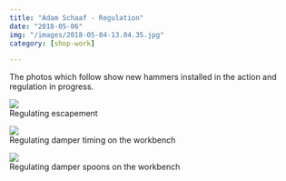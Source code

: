 ```yaml
---
title: "Adam Schaaf - Regulation"
date: "2018-05-06"
img: "/images/2018-05-04-13.04.35.jpg"
category: [shop-work]

---
```


The photos which follow show new hammers installed in the action and regulation in progress.

![](/images/2018-05-04-13.04.35-1024x768.jpg) <BR/>Regulating escapement

![](/images/2018-05-04-11.20.54-1024x768.jpg)<BR/> Regulating damper timing on the workbench

![](/images/2018-05-04-11.21.03-1024x768.jpg)<BR/> Regulating damper spoons on the workbench
